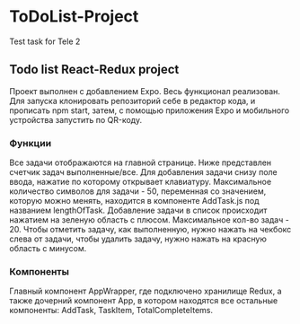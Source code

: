 # ToDoList-Project
Test task for Tele 2

## Todo list React-Redux project
Проект выполнен с добавлением Expo. Весь функционал реализован. Для запуска клонировать репозиторий себе в редактор кода, и прописать npm start, затем, с помощью приложения Expo 
и мобильного устройства запустить по QR-коду.
### Функции
Все задачи отображаются на главной странице. Ниже представлен счетчик задач выполненные/все. Для добавления задачи снизу поле ввода, нажатие по которому открывает клавиатуру. 
Максимальное количество символов для задачи - 50, переменная со значением, которую можно менять, находится в компоненте AddTask.js под названием lengthOfTask. Добавление задачи в 
список происходит нажатием на зеленую область с плюсом. Максимальное кол-во задач - 20. Чтобы отметить задачу, как выполненную, нужно нажать на чекбокс слева от задачи, чтобы 
удалить задачу, нужно нажать на красную область с минусом.
### Компоненты 
Главный компонент AppWrapper, где подключено хранилище Redux, а также дочерний компонент App, в котором находятся все остальные компоненты: AddTask, TaskItem, TotalCompleteItems. 
